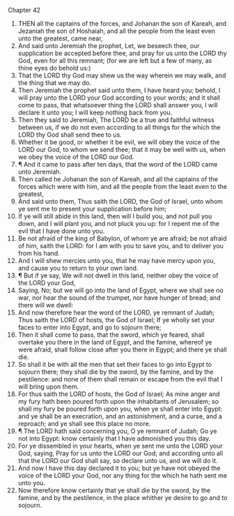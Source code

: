 

Chapter 42

1. THEN all the captains of the forces, and Johanan the son of Kareah, and Jezaniah the son of Hoshaiah, and all the people from the least even unto the greatest, came near,
2. And said unto Jeremiah the prophet, Let, we beseech thee, our supplication be accepted before thee, and pray for us unto the LORD thy God, even for all this remnant; (for we are left but a few of many, as thine eyes do behold us:)
3. That the LORD thy God may shew us the way wherein we may walk, and the thing that we may do.
4. Then Jeremiah the prophet said unto them, I have heard you; behold, I will pray unto the LORD your God according to your words; and it shall come to pass, that whatsoever thing the LORD shall answer you, I will declare it unto you; I will keep nothing back from you.
5. Then they said to Jeremiah, The LORD be a true and faithful witness between us, if we do not even according to all things for the which the LORD thy God shall send thee to us.
6. Whether it be good, or whether it be evil, we will obey the voice of the LORD our God, to whom we send thee; that it may be well with us, when we obey the voice of the LORD our God.
7. ¶ And it came to pass after ten days, that the word of the LORD came unto Jeremiah.
8. Then called he Johanan the son of Kareah, and all the captains of the forces which were with him, and all the people from the least even to the greatest,
9. And said unto them, Thus saith the LORD, the God of Israel, unto whom ye sent me to present your supplication before him;
10. If ye will still abide in this land, then will I build you, and not pull you down, and I will plant you, and not pluck you up: for I repent me of the evil that I have done unto you.
11. Be not afraid of the king of Babylon, of whom ye are afraid; be not afraid of him, saith the LORD: for I am with you to save you, and to deliver you from his hand.
12. And I will shew mercies unto you, that he may have mercy upon you, and cause you to return to your own land.
13. ¶ But if ye say, We will not dwell in this land, neither obey the voice of the LORD your God,
14. Saying, No; but we will go into the land of Egypt, where we shall see no war, nor hear the sound of the trumpet, nor have hunger of bread; and there will we dwell:
15. And now therefore hear the word of the LORD, ye remnant of Judah; Thus saith the LORD of hosts, the God of Israel; If ye wholly set your faces to enter into Egypt, and go to sojourn there;
16. Then it shall come to pass, that the sword, which ye feared, shall overtake you there in the land of Egypt, and the famine, whereof ye were afraid, shall follow close after you there in Egypt; and there ye shall die.
17. So shall it be with all the men that set their faces to go into Egypt to sojourn there; they shall die by the sword, by the famine, and by the pestilence: and none of them shall remain or escape from the evil that I will bring upon them.
18. For thus saith the LORD of hosts, the God of Israel; As mine anger and my fury hath been poured forth upon the inhabitants of Jerusalem; so shall my fury be poured forth upon you, when ye shall enter into Egypt: and ye shall be an execration, and an astonishment, and a curse, and a reproach; and ye shall see this place no more.
19. ¶ The LORD hath said concerning you, O ye remnant of Judah; Go ye not into Egypt: know certainly that I have admonished you this day.
20. For ye dissembled in your hearts, when ye sent me unto the LORD your God, saying, Pray for us unto the LORD our God; and according unto all that the LORD our God shall say, so declare unto us, and we will do it.
21. And now I have this day declared it to you; but ye have not obeyed the voice of the LORD your God, nor any thing for the which he hath sent me unto you.
22. Now therefore know certainly that ye shall die by the sword, by the famine, and by the pestilence, in the place whither ye desire to go and to sojourn.
